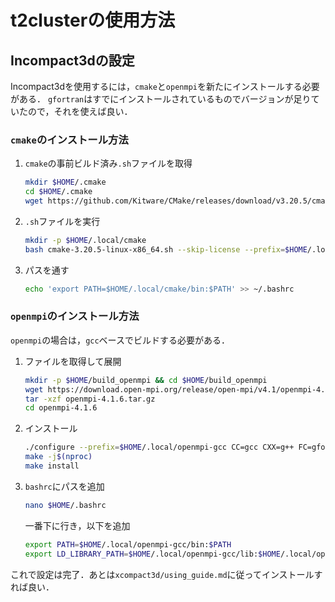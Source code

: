 # t2clusterの使用方法

## Incompact3dの設定

Incompact3dを使用するには，`cmake`と`openmpi`を新たにインストールする必要がある．
`gfortran`はすでにインストールされているものでバージョンが足りていたので，それを使えば良い．

### `cmake`のインストール方法

1. `cmake`の事前ビルド済み`.sh`ファイルを取得

    ```bash
    mkdir $HOME/.cmake
    cd $HOME/.cmake
    wget https://github.com/Kitware/CMake/releases/download/v3.20.5/cmake-3.20.5-linux-x86_64.sh
    ```

2. `.sh`ファイルを実行

    ```bash
    mkdir -p $HOME/.local/cmake
    bash cmake-3.20.5-linux-x86_64.sh --skip-license --prefix=$HOME/.local/cmake
    ```

3. パスを通す

    ```bash
    echo 'export PATH=$HOME/.local/cmake/bin:$PATH' >> ~/.bashrc
    ```

### `openmpi`のインストール方法

`openmpi`の場合は，`gcc`ベースでビルドする必要がある．

1. ファイルを取得して展開

    ```bash
    mkdir -p $HOME/build_openmpi && cd $HOME/build_openmpi
    wget https://download.open-mpi.org/release/open-mpi/v4.1/openmpi-4.1.6.tar.gz
    tar -xzf openmpi-4.1.6.tar.gz
    cd openmpi-4.1.6
    ```

2. インストール

    ```bash
    ./configure --prefix=$HOME/.local/openmpi-gcc CC=gcc CXX=g++ FC=gfortran
    make -j$(nproc)
    make install
    ```

3. `bashrc`にパスを追加

    ```bash
    nano $HOME/.bashrc
    ```

    一番下に行き，以下を追加

    ```bash
    export PATH=$HOME/.local/openmpi-gcc/bin:$PATH
    export LD_LIBRARY_PATH=$HOME/.local/openmpi-gcc/lib:$HOME/.local/openmpi-gcc/lib64:$LD_LIBRARY_PATH
    ```

これで設定は完了．あとは`xcompact3d/using_guide.md`に従ってインストールすれば良い．

